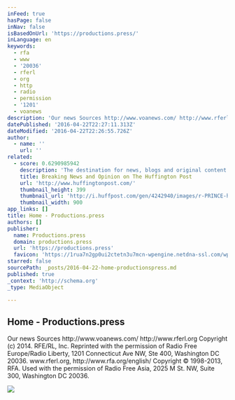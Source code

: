 ```yaml
---
inFeed: true
hasPage: false
inNav: false
isBasedOnUrl: 'https://productions.press/'
inLanguage: en
keywords:
  - rfa
  - www
  - '20036'
  - rferl
  - org
  - http
  - radio
  - permission
  - '1201'
  - voanews
description: 'Our news Sources http://www.voanews.com/ http://www.rferl.org Copyright (c) 2014. RFE/RL, Inc. Reprinted with the permission of Radio Free Europe/Radio Liberty, 1201 Connecticut Ave NW, Ste 400, Washington DC 20036. www.rferl.org, http://www.rfa.org/english/ Copyright © 1998-2013, RFA. Used with the permission of Radio Free Asia, 2025 M St. NW, Suite 300, Washington DC 20036.'
datePublished: '2016-04-22T22:27:11.313Z'
dateModified: '2016-04-22T22:26:55.726Z'
author:
  - name: ''
    url: ''
related:
  - score: 0.6290985942
    description: 'The destination for news, blogs and original content offering coverage of US politics, entertainment, style, world news, technology and comedy - Huffington Post'
    title: Breaking News and Opinion on The Huffington Post
    url: 'http://www.huffingtonpost.com/'
    thumbnail_height: 399
    thumbnail_url: 'http://i.huffpost.com/gen/4242940/images/r-PRINCE-huge.jpg'
    thumbnail_width: 900
app_links: []
title: Home - Productions.press
authors: []
publisher:
  name: Productions.press
  domain: productions.press
  url: 'https://productions.press'
  favicon: 'https://1rua7n2gp0ui2ctetn3u7mcn-wpengine.netdna-ssl.com/wp-content/uploads/2016/03/world1-1.png'
starred: false
sourcePath: _posts/2016-04-22-home-productionspress.md
published: true
_context: 'http://schema.org'
_type: MediaObject

---
```

<article style=""><h1>Home - Productions.press</h1><p>Our news Sources http://www.voanews.com/ http://www.rferl.org Copyright (c) 2014. RFE/RL, Inc. Reprinted with the permission of Radio Free Europe/Radio Liberty, 1201 Connecticut Ave NW, Ste 400, Washington DC 20036. www.rferl.org, http://www.rfa.org/english/ Copyright © 1998-2013, RFA. Used with the permission of Radio Free Asia, 2025 M St. NW, Suite 300, Washington DC 20036.</p><img src="https://s3-us-west-2.amazonaws.com/the-grid-img/p/30a382d8c49cfb82d5c4d4d2c52c5e4544eb7116.jpg" /></article>
